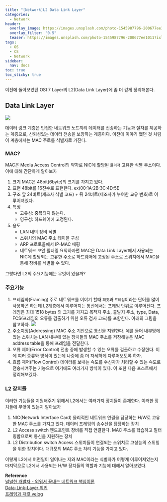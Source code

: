 ```yaml
---
title: "[Network]L2 Data Link Layer"
categories:
  - Network
header:
  overlay_image: https://images.unsplash.com/photo-1545987796-200677ee1011?ixlib=rb-4.0.3&ixid=M3wxMjA3fDB8MHxwaG90by1wYWdlfHx8fGVufDB8fHx8fA%3D%3D&auto=format&fit=crop&w=2670&q=80
  overlay_filter: "0.5"
  teaser: https://images.unsplash.com/photo-1545987796-200677ee1011?ixlib=rb-4.0.3&ixid=M3wxMjA3fDB8MHxwaG90by1wYWdlfHx8fGVufDB8fHx8fA%3D%3D&auto=format&fit=crop&w=2670&q=80
tags:
  - OS
  - CS
  - Network
sidebar:
  nav: docs
toc: true
toc_sticky: true
---
```


이전에 돌아보았던 OSI 7 Layer의 L2(Data Link Layer)에 좀 더 깊게 정리해본다.

## Data Link Layer

![](https://i.imgur.com/YurTWvr.png)

데이터 링크 계층은 인접한 네트워크 노드끼리 데이터를 전송하는 기능과 절차를 제공하는 계층으로, 신뢰성있는 데이터 전송을 보장하는 계층이다. 이전에 이야기 했던 것 처럼 이 계층에서는 MAC 주로를 식별자로 가진다.

### MAC?

MAC은 Media Access Control의 약자로 NIC에 할당된 `물리적` 고유한 식별 주소이다. 이에 대해 간단하게 알아보자

1. 크기
   MAC은 48bit(6byte)의 크기를 가지고 있다.
2. 표현
   48bit를 16진수로 표현한다. ex)00:1A:2B:3C:4D:5E
3. 구조
   앞 24비트(제조사 식별 코드) + 뒤 24비트(제조사가 부여한 교유 번호)로 이루어져있다.
4. 특징
   - 고유성: 중복되지 않는다.
   - 영구성: 하드웨어에 고정된다.
5. 용도
   - LAN 내의 장비 식별
   - 스위치의 MAC 주소 테이블 구성
   - ARP 프로토콜에서 IP-MAC 매핑
   - 네트워크 보안 필터링
     요약하자면 MAC은 Data Link Layer에서 사용되는 NIC에 할당되는 고유한 주소로 하드웨어에 고정된 주소로 스위치에서 MAC을 통해 장비를 식별할 수 있다.

그렇다면 L2의 주요기능에는 무엇이 있을까?

### 주요기능

1. 프레임화(Framing)
   주로 네트워크를 이야기 할때 `패킷`과 `프레임`이라는 단어를 많이 사용하곤 하는데 L2계층에서 이루어지는 통신에서는 프레임 단위로 이루어진다. 프레임은 최대 1518 bytes 의 크기를 가지고 목적지 주소, 출발지 주소, type, Data, FCS(프레임의 오류를 검출하기 위한 오류 검사 코드)를 포함한다. 아래의 그림을 참고하자.
   ![](https://i.imgur.com/NllSWZS.png)
2. 주소지정(Addressing)
   MAC 주소 기반으로 통신을 지원한다. 예를 들어 내부망에 있는 스위치는 LAN 내부에 있는 장치들의 MAC 주소를 저장해놓은 MAC address table을 통해 프레임을 전달한다.
3. 오류 제어(Error Control)
   전송 중에 발생할 수 있는 오류를 검출하고 수정한다. 이에 여러 종류와 방식이 있는데 나중에 좀 더 자세하게 다루어보도록 하자.
4. 흐름 제어(Flow Control)
   데이터를 보내는 속도를 수신자가 처리할 수 있는 속도로 전송시켜주는 기능으로 여기에도 여러가지 방식이 있다. 이 또한 다음 포스트에서 정리해보겠다.

### L2 장치들

이러한 기능들을 지원해주기 위해서 L2에서는 여러가지 장치들이 존재한다. 이러한 장치들에 무엇이 있는지 알아보자

1. NIC(Network Interface Card)
   물리적인 네트워크 연결을 담당하는 H/W로 고유한 MAC 주소를 가지고 있다. 데이터 프레임의 송수신을 담당하는 장치
2. L2 Access switch
   엔드포인트 장비를 직접 연결한다. MAC 주소를 학습하고 필터링함으로써 통신을 지원하는 장치
3. L2 Distribution switch
   Access 스위치들이 연결되는 스위치로 고성능의 스위칭을 위한 장치이다. 대규모의 MAC 주소 처리 기능을 가지고 있다.

이렇게 L2에서 어떤일이 일어나는 지와 MAC이라는 식별자가 어떻게 이루어져있는지 마지막으로 L2에서 사용되는 H/W 장치들의 역할과 기능에 대해서 알아보았다.

**Reference**  
[널널한 개발자 - 외워서 끝내는 네트워크 핵심이론](https://www.inflearn.com/course/%EB%84%A4%ED%8A%B8%EC%9B%8C%ED%81%AC-%ED%95%B5%EC%8B%AC%EC%9D%B4%EB%A1%A0-%EA%B8%B0%EC%B4%88/dashboard)  
[Data-Link-Layer 위키](https://ko.wikipedia.org/wiki/%EB%8D%B0%EC%9D%B4%ED%84%B0_%EB%A7%81%ED%81%AC_%EA%B3%84%EC%B8%B5)  
[프레임과 패킷 velog](https://velog.io/@wlsdnjs156/%ED%94%84%EB%A0%88%EC%9E%84Frame%EA%B3%BC-%ED%8C%A8%ED%82%B7Packet)
